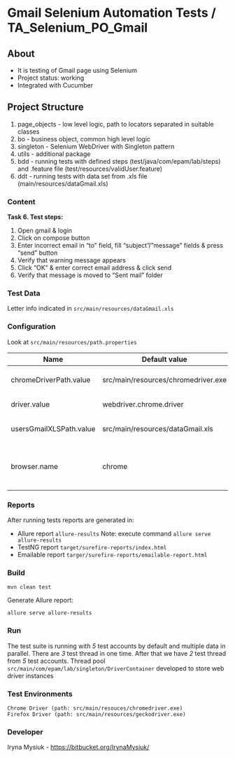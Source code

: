 # Gmail Selenium Automation Tests / TA_Selenium_PO_Gmail

## About

* It is testing of Gmail page using Selenium
* Project status: working
* Integrated with Cucumber

## Project Structure
1. page_objects - low level logic, path to locators separated in suitable classes
2. bo - business object, common high level logic
3. singleton - Selenium WebDriver with Singleton pattern
4. utils - additional package 
5. bdd - running tests with defined steps (test/java/com/epam/lab/steps) and .feature file (test/resources/validUser.feature)
6. ddt - running tests with data set from .xls file (main/resources/dataGmail.xls)

### Content
**Task 6. Test steps:**

1. Open gmail & login
1. Click on compose button
1. Enter incorrect email in “to” field, fill “subject”/”message” fields & press “send” button 
1. Verify that warning message appears
1. Click “OK” & enter correct email address & click send
1. Verify that message is moved to “Sent mail” folder

### Test Data
Letter info indicated in `src/main/resources/dataGmail.xls`

### Configuration
Look at `src/main/resources/path.properties`

| Name | Default value | Description |
| ------------- | ------------- | ---|
| chromeDriverPath.value  | src/main/resources/chromedriver.exe  | Path to Chrome Driver |
| driver.value  | webdriver.chrome.driver  | Driver name|
|usersGmailXLSPath.value|src/main/resources/dataGmail.xls| Path to Gmail data in .xls|
|browser.name|chrome|Set browser name ("chrome" or "firefox")|
### Reports

After running tests reports are generated in:

* Allure report `allure-results`
Note: execute command `allure serve allure-results`
* TestNG report `target/surefire-reports/index.html`
* Emailable report `targer/surefire-reports/emailable-report.html`

### Build

    mvn clean test
Generate Allure report: 

    allure serve allure-results 
    
### Run
The test suite is running with *5* test accounts by default and multiple data in parallel.
There are *3* test thread in one time. After that we have *2* test thread from *5* test accounts.
Thread pool `src/main/com/epam/lab/singleton/DriverContainer` developed to store web driver instances  

    
### Test Environments

    Chrome Driver (path: src/main/resouces/chromedriver.exe)
    Firefox Driver (path: src/main/resources/geckodriver.exe)

### Developer 
 Iryna Mysiuk - https://bitbucket.org/IrynaMysiuk/
